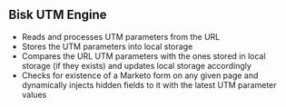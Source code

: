 ## Bisk UTM Engine

* Reads and processes UTM parameters from the URL
* Stores the UTM parameters into local storage
* Compares the URL UTM parameters with the ones stored in local storage (if they exists) and updates local storage accordingly
* Checks for existence of a Marketo form on any given page and dynamically injects hidden fields to it with the latest UTM parameter values
